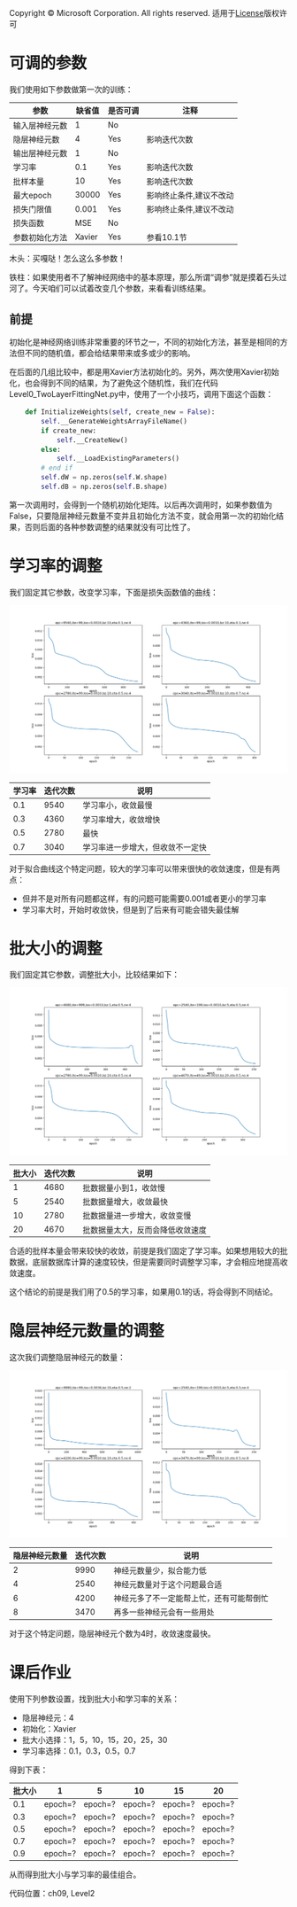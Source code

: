 Copyright © Microsoft Corporation. All rights reserved.
  适用于[License](https://github.com/Microsoft/ai-edu/blob/master/LICENSE.md)版权许可

# 可调的参数

我们使用如下参数做第一次的训练：

|参数|缺省值|是否可调|注释|
|---|---|---|---|
|输入层神经元数|1|No|
|隐层神经元数|4|Yes|影响迭代次数|
|输出层神经元数|1|No|
|学习率|0.1|Yes|影响迭代次数|
|批样本量|10|Yes|影响迭代次数|
|最大epoch|30000|Yes|影响终止条件,建议不改动|
|损失门限值|0.001|Yes|影响终止条件,建议不改动|
|损失函数|MSE|No|
|参数初始化方法|Xavier|Yes|参看10.1节

木头：买嘎哒！怎么这么多参数！

铁柱：如果使用者不了解神经网络中的基本原理，那么所谓“调参”就是摸着石头过河了。今天咱们可以试着改变几个参数，来看看训练结果。

## 前提

初始化是神经网络训练非常重要的环节之一，不同的初始化方法，甚至是相同的方法但不同的随机值，都会给结果带来或多或少的影响。

在后面的几组比较中，都是用Xavier方法初始化的。另外，两次使用Xavier初始化，也会得到不同的结果，为了避免这个随机性，我们在代码Level0_TwoLayerFittingNet.py中，使用了一个小技巧，调用下面这个函数：

```Python
    def InitializeWeights(self, create_new = False):
        self.__GenerateWeightsArrayFileName()
        if create_new:
            self.__CreateNew()
        else:
            self.__LoadExistingParameters()
        # end if
        self.dW = np.zeros(self.W.shape)
        self.dB = np.zeros(self.B.shape)

```

第一次调用时，会得到一个随机初始化矩阵。以后再次调用时，如果参数值为False，只要隐层神经元数量不变并且初始化方法不变，就会用第一次的初始化结果，否则后面的各种参数调整的结果就没有可比性了。

# 学习率的调整

我们固定其它参数，改变学习率，下面是损失函数值的曲线：

<img src="..\Images\9\eta.png">

|学习率|迭代次数|说明|
|----|----|----|
|0.1|9540|学习率小，收敛最慢|
|0.3|4360|学习率增大，收敛增快|
|0.5|2780|最快|
|0.7|3040|学习率进一步增大，但收敛不一定快|

对于拟合曲线这个特定问题，较大的学习率可以带来很快的收敛速度，但是有两点：
- 但并不是对所有问题都这样，有的问题可能需要0.001或者更小的学习率
- 学习率大时，开始时收敛快，但是到了后来有可能会错失最佳解

# 批大小的调整

我们固定其它参数，调整批大小，比较结果如下：

<img src="..\Images\9\batchsize.png">

|批大小|迭代次数|说明|
|----|----|----|
|1|4680|批数据量小到1，收敛慢|
|5|2540|批数据量增大，收敛最快|
|10|2780|批数据量进一步增大，收敛变慢|
|20|4670|批数据量太大，反而会降低收敛速度|

合适的批样本量会带来较快的收敛，前提是我们固定了学习率。如果想用较大的批数据，底层数据库计算的速度较快，但是需要同时调整学习率，才会相应地提高收敛速度。

这个结论的前提是我们用了0.5的学习率，如果用0.1的话，将会得到不同结论。

# 隐层神经元数量的调整

这次我们调整隐层神经元的数量：

<img src="..\Images\9\neuron_number.png">

|隐层神经元数量|迭代次数|说明|
|---|---|---|
|2|9990|神经元数量少，拟合能力低|
|4|2540|神经元数量对于这个问题最合适|
|6|4200|神经元多了不一定能帮上忙，还有可能帮倒忙|
|8|3470|再多一些神经元会有一些用处|

对于这个特定问题，隐层神经元个数为4时，收敛速度最快。

# 课后作业

使用下列参数设置，找到批大小和学习率的关系：

- 隐层神经元：4
- 初始化：Xavier
- 批大小选择：1，5，10，15，20，25，30
- 学习率选择：0.1，0.3，0.5，0.7

得到下表：

|批大小|1|5|10|15|20|
|---|---|---|---|---|---|
|0.1|epoch=?|epoch=?|epoch=?|epoch=?|epoch=?|
|0.3|epoch=?|epoch=?|epoch=?|epoch=?|epoch=?|
|0.5|epoch=?|epoch=?|epoch=?|epoch=?|epoch=?|
|0.7|epoch=?|epoch=?|epoch=?|epoch=?|epoch=?|
|0.9|epoch=?|epoch=?|epoch=?|epoch=?|epoch=?|

从而得到批大小与学习率的最佳组合。

代码位置：ch09, Level2